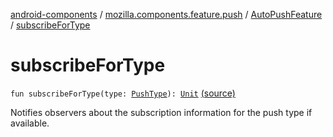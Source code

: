 [android-components](../../index.md) / [mozilla.components.feature.push](../index.md) / [AutoPushFeature](index.md) / [subscribeForType](./subscribe-for-type.md)

# subscribeForType

`fun subscribeForType(type: `[`PushType`](../-push-type/index.md)`): `[`Unit`](https://kotlinlang.org/api/latest/jvm/stdlib/kotlin/-unit/index.html) [(source)](https://github.com/mozilla-mobile/android-components/blob/master/components/feature/push/src/main/java/mozilla/components/feature/push/AutoPushFeature.kt#L212)

Notifies observers about the subscription information for the push type if available.

